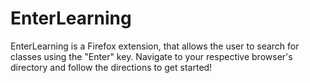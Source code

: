 # EnterLearning
EnterLearning is a Firefox extension, that allows the user to search for classes using the "Enter" key. Navigate to your respective browser's directory and follow the directions to get started!
